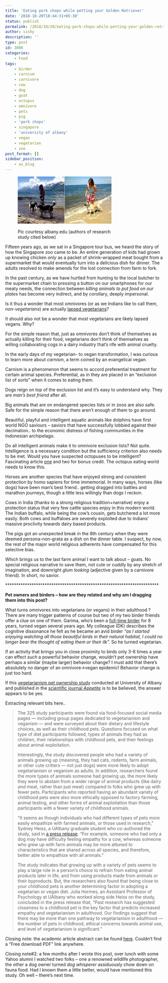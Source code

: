 ```yaml
---
title: 'Eating pork chops while petting your Golden Retriever'
date: '2018-10-20T18:44:31+05:30'
status: publish
permalink: /2018/10/20/eating-pork-chops-while-petting-your-golden-retriever
author: vishy
description: ''
type: post
id: 3886
categories: 
    - Food
tags:
    - birder
    - carnism
    - carnivore
    - cow
    - dog
    - goat
    - octopus
    - omnivore
    - pets
    - pig
    - 'pork chops'
    - singapore
    - 'university of albany'
    - vegan
    - vegetarian
    - zoo
post_format: []
sidebar_position:
    - as_blog
---
```

<figure aria-describedby="caption-attachment-3900" class="wp-caption alignright" id="attachment_3900" style="width: 300px">

[![](../../../../uploads/2018/10/pets_and_vegetarians_550.jpeg)](http://www.ulaar.com/2018/10/20/eating-pork-chops-while-petting-your-golden-retriever/pets_and_vegetarians_550/)<figcaption class="wp-caption-text" id="caption-attachment-3900">Pic courtesy albany.edu (authors of research study cited below)</figcaption></figure>Fifteen years ago, as we sat in a Singapore tour bus, we heard the story of how the Singapore zoo came to be. An entire generation of kids had grown up knowing chicken *only* as a packet of shrink-wrapped meat bought from a supermarket that would eventually turn into a delicious dish for dinner. The adults resolved to make amends for the lost connection from farm to fork.

In the past century, as we have hurtled from hunting to the local butcher to the supermarket chain to pressing a button on our smartphones for our meaty needs, the connection between *killing animals to put food on our plates* has become very indirect, and by corollary, deeply impersonal.

Is it thus a wonder that most omnivores (or as we Indians like to call them, *non-vegetarians*) are actually [lapsed vegetarians](http://www.ulaar.com/2015/10/22/understanding-meat-eaters-through-the-lapsed-vegetarian-lens/)?

It should also not be a wonder that most vegetarians are likely lapsed vegans. Why?

For the simple reason that, just as omnivores don’t think of themselves as actually killing for their food, vegetarians don’t think of themselves as willing collaborating cogs in a dairy industry that’s rife with animal cruelty.

In the early days of my vegetarian- to vegan transformation, I was curious to learn more about *carnism*, a term coined by an evangelical vegan.

Carnism is a phenomenon that seems to accord preferential treatment for certain animal species. Preferential, as in they are placed in an “exclusion list of sorts” when it comes to eating them.

Dogs reign on top of the exclusion list and it’s easy to understand why. They are *man’s best friend* after all.

Big animals that are on endangered species lists or in zoos are also safe. Safe for the simple reason that there aren’t enough of them to go around.

Beautiful, playful and intelligent aquatic animals like dolphins have first world NGO saviours – saviors that have successfully lobbied against their decimation.. to the economic distress of fishing communities in the Indonesian archipelago.

Do all intelligent animals make it to omnivore exclusion lists? Not quite. Intelligence is a necessary condition but the sufficiency criterion also needs to be met. Would you have suspected octopuses to be intelligent? Fascinating article [one](https://www.theatlantic.com/magazine/archive/2017/01/what-the-octopus-knows/508745/) and two for bonus credit. The octopus eating world needs to know this.

Horses are another species that have enjoyed strong and consistent protection by homo sapiens for time immemorial. In many ways, horses (like dogs) have been man’s best friend.. getting dragged into battles and marathon journeys, though a little less willingly than dogs I reckon.

Cows in India (thanks to a strong religious tradition+narrative) enjoy a protection status that very few cattle species enjoy in this modern world. The Indian buffalo, while being the cow’s cousin, gets butchered a lot more easily. Both cows and buffaloes are severely exploited due to Indians’ massive proclivity towards dairy based products.

The pigs got an unexpected break in the 8th century when they were deemed persona-non-grata as a dish on the dinner table. I suspect, by now, the rest of the major world religious adherents have compensated for this selective bias.

Which brings us to the last farm animal I want to talk about – goats. No special religious narrative to save them, not cute or cuddly by any stretch of imagination, and downright *glum looking* (adjective given by a carnivore friend). In short, no savior.

\*\*\*\*\*\*\*\*\*\*\*\*\*\*\*\*\*\*\*\*\*\*\*\*\*\*\*\*\*\*\*\*\*\*\*\*\*\*\*\*\*\*\*\*\*\*\*\*\*\*\*\*\*\*\*\*\*\*\*\*\*\*\*\*\*\*\*\*\*\*

**Pet owners and birders – how are they related and why am I dragging them into this post?**

What turns omnivores into vegetarians (or vegans) in their adulthood ? There are many trigger patterns of course but two of my two birder friends offer a clue on one of them. Garima, who’s been a [full-time birder](http://www.ulaar.com/2016/03/27/what-drives-birders/) for 8 years, turned vegan several years ago. My colleague (DK) describes the cognitive dissonance he felt as he became an avid birder *“as I started enjoying watching all those beautiful birds in their natural habitat, I could no longer bear the thought of eating them or their ilk”.* So he turned vegetarian.

If an activity that brings you in close proximity to birds only 3-6 times a year can effect *such* a powerful behavior change, wouldn’t pet ownership have perhaps a similar (maybe larger) behavior change? I must add that there’s absolutely no danger of an omnivore-&gt;vegan epidemic! Behavior change is just too hard.

If this [vegetarianism pet ownership study](https://www.bustle.com/p/vegetarianism-pet-ownership-are-related-in-this-surprising-way-according-to-a-new-study-8859922) conducted at University of Albany and published in the [scientific journal *Appetite*](https://www.sciencedirect.com/science/article/pii/S0195666317312904?via%3Dihub) is to be believed, the answer appears to be yes.

Extracting relevant bits here..

> The 325 study participants were found via food-focused social media pages — including group pages dedicated to vegetarianism and veganism — and were surveyed about their dietary and lifestyle choices, as well as their childhood pets. Questions focused on what type of diet participants followed, types of animals they had as children, their relationships with childhood pets, and their feelings about animal exploitation.
> 
> Interestingly, the study discovered people who had a variety of animals growing up (meaning, they had cats, rodents, farm animals, or other cute critters — not just dogs) were more likely to adopt vegetarianism or veganism as adults. In addition, researchers found the more types of animals someone had growing up, the more likely they were to abstain from a wider range of animal products (like dairy *and* meat, rather than just meat) compared to folks who grew up with fewer pets. Participants who reported having an abundant variety of childhood pets were also more ethically opposed to factory farming, animal testing, and other forms of animal exploitation than those participants with a fewer variety of childhood animals.
> 
> “It seems as though individuals who had different types of pets more easily empathize with farmed animals, or those used in research,” Sydney Heiss, a UAlbany graduate student who co-authored the study, said in [a press release](https://www.albany.edu/news/86282.php). “For example, someone who had only a dog may have difficulty feeling empathy for a cow, whereas someone who grew up with farm animals may be more attuned to characteristics that are shared across all species, and therefore, better able to empathize with all animals.”
> 
> The study indicates that growing up with a variety of pets seems to play a large role in a person’s choice to refrain from eating animal products later in life, and from using products made from animals or their byproducts. But, the researchers also found that being close to your childhood pets is another determining factor in adopting a vegetarian or vegan diet. Julia Hormes, an Assistant Professor of Psychology at UAlbany who worked along side Heiss on the study, concluded in the press release that, “Past research has suggested closeness to a childhood pet is the key factor that predicts increased empathy and vegetarianism in adulthood. Our findings suggest that there may be more than one pathway to vegetarianism in adulthood — the number of pets in childhood, ethical concerns towards animal use, and level of vegetarianism is significant.”

Closing note: the academic article abstract can be found [here](https://www.ncbi.nlm.nih.gov/pubmed/29225142). Couldn’t find a “Free download PDF” link anywhere.

Closing note#2: a few months after I wrote this post, over lunch with some Yahoo alumni I watched two folks – one a renowned wildlife photographer, the other a dog owner turned *dog whisperer* assiduously chow down on fauna food. Had I known them a little better, would have mentioned this study. Oh well – there’s next time.